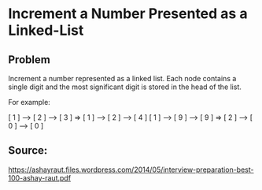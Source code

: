# Increment a Number Presented as a Linked-List

## Problem

Increment a number represented as a linked list. Each node contains a single digit
and the most significant digit is stored in the head of the list.

For example:

  [ 1 ] --> [ 2 ] --> [ 3 ] =>  [ 1 ] --> [ 2 ] --> [ 4 ]
  [ 1 ] --> [ 9 ] --> [ 9 ] =>  [ 2 ] --> [ 0 ] --> [ 0 ]

## Source:

https://ashayraut.files.wordpress.com/2014/05/interview-preparation-best-100-ashay-raut.pdf
